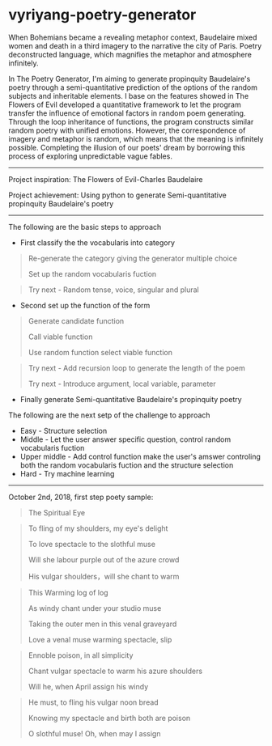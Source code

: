 # vyriyang-poetry-generator

When Bohemians became a revealing metaphor context, Baudelaire mixed women and death in a third imagery to the narrative the city of Paris. Poetry deconstructed language, which magnifies the metaphor and atmosphere infinitely.

In The Poetry Generator, I'm aiming to generate propinquity Baudelaire's poetry through a semi-quantitative prediction of the options of the random subjects and inheritable elements. I base on the features showed in The Flowers of Evil developed a quantitative framework to let the program transfer the influence of emotional factors in random poem generating. Through the loop inheritance of functions, the program constructs similar random poetry with unified emotions. However, the correspondence of imagery and metaphor is random, which means that the meaning is infinitely possible. Completing the illusion of our poets' dream by borrowing this process of exploring unpredictable vague fables.

---

Project inspiration: The Flowers of Evil-Charles Baudelaire

Project achievement: Using python to generate Semi-quantitative propinquity Baudelaire's poetry 

---

The following are the basic steps to approach
* First classify the the vocabularis into category
> Re-generate the category giving the generator multiple choice
>
> Set up the random vocabularis fuction

> Try next - Random tense, voice, singular and plural

* Second set up the function of the form
> Generate candidate function
>
> Call viable function
>
> Use random function select viable function

> Try next - Add recursion loop to generate the length of the poem
>
> Try next - Introduce argument, local variable, parameter

* Finally generate Semi-quantitative Baudelaire's propinquity poetry 




The following are the next setp of the challenge to approach
* Easy - Structure selection
* Middle - Let the user answer specific question, control random vocabularis fuction
* Upper middle - Add control function make the user's amswer controling both the random vocabularis fuction and the structure selection 
* Hard - Try machine learning

---


October 2nd, 2018, first step poety sample:


>The Spiritual Eye
>
>

>To fling of my shoulders, my eye's delight
>
>To love spectacle to the slothful muse
>
>Will she labour purple out of the azure crowd
>
>His vulgar shoulders，will she chant to warm
>
>

>This Warming log of log
>
>As windy chant under your studio muse
>
>Taking the outer men in this venal graveyard
>
>Love a venal muse warming spectacle, slip
>
>

>Ennoble poison, in all simplicity
>
>Chant vulgar spectacle to warm his azure shoulders
>
>Will he, when April assign his windy
>
>

>He must, to fling his vulgar noon bread
>
>Knowing my spectacle and birth both are poison
>
>O slothful muse! Oh, when may I assign